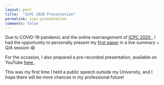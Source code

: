 ```yaml
---
layout: post
title:  "ICPC 2020 Presentation"
permalink: icpc-presentation
comments: false
---
```


Due to COVID-19 pandemic and the online rearrangement of [ICPC 2020 <i class="fa fa-external-link" style="font-size:16px"></i>](https://conf.researchr.org/home/icpc-2020),
I had the opportunity to personally present my [first paper](publications#c1)
in a live summary + Q/A session :smile:

For the occasion, I also prepared a pre-recorded presentation, available on YouTube
[here <i class="fa fa-external-link" style="font-size:16px"></i>](https://www.youtube.com/watch?v=iXFXpD5FqWA&t=141s).

This was my first time I held a public speech outside my University,
and I hope there will be more chances in my professional future!
